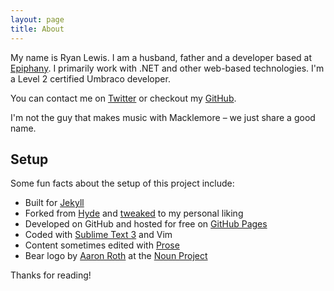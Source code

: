 ```yaml
---
layout: page
title: About
---
```


My name is Ryan Lewis. I am a husband, father and a developer based at [Epiphany](http://www.epiphanysearch.co.uk). I primarily work with .NET and other web-based technologies. I'm a Level 2 certified Umbraco developer.

You can contact me on [Twitter](http://twitter.com/wpyz) or checkout my [GitHub](http://github.com/ryanlewis).

I'm not the guy that makes music with Macklemore &ndash; we just share a good name.

## Setup

Some fun facts about the setup of this project include:

* Built for [Jekyll](http://jekyllrb.com)
* Forked from [Hyde](https://github.com/poole/hyde) and [tweaked](http://github.com/ryanlewis/ryanlewis.github.io) to my personal liking
* Developed on GitHub and hosted for free on [GitHub Pages](https://pages.github.com)
* Coded with [Sublime Text 3](http://sublimetext.com) and Vim
* Content sometimes edited with [Prose](http://prose.io)
* Bear logo by [Aaron Roth](https://thenounproject.com/aaronroth4/) at the [Noun Project](https://thenounproject.com/)

Thanks for reading!
